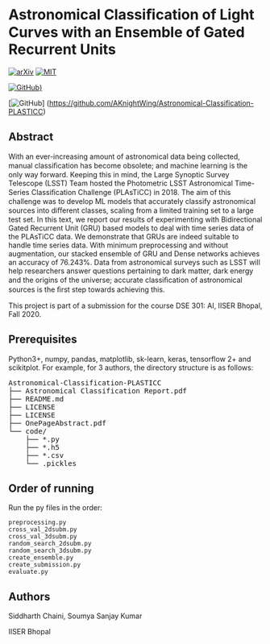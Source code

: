 # Astronomical Classiﬁcation of Light Curves with an Ensemble of Gated Recurrent Units

[![arXiv](https://img.shields.io/badge/arxiv-astro--ph%2F2006.12333-red)](https://arxiv.org/abs/2006.12333) 
[![MIT](https://img.shields.io/github/license/aknightwing/Astronomical-Classification-PLASTICC)](https://choosealicense.com/licenses/mit) 

[![GitHub](https://img.shields.io/badge/GitHub--black?logo=github&style=social))](https://github.com/AKnightWing/Astronomical-Classification-PLASTICC) 

[![GitHub](https://img.shields.io/badge/GitHub--black?logo=github&style=social)] (https://github.com/AKnightWing/Astronomical-Classification-PLASTICC)


## Abstract
With an ever-increasing amount of astronomical data being collected, manual classiﬁcation has become obsolete; and machine learning is the only way forward. Keeping this in mind, the Large Synoptic Survey Telescope (LSST) Team hosted the Photometric LSST Astronomical Time-Series Classiﬁcation Challenge (PLAsTiCC) in 2018. The aim of this challenge was to develop ML models that accurately classify astronomical sources into diﬀerent classes, scaling from a limited training set to a large test set. In this text, we report our results of experimenting with Bidirectional Gated Recurrent Unit (GRU) based models to deal with time series data of the PLAsTiCC data. We demonstrate that GRUs are indeed suitable to handle time series data. With minimum preprocessing and without augmentation, our stacked ensemble of GRU and Dense networks achieves an accuracy of 76.243%. Data from astronomical surveys such as LSST will help researchers answer questions pertaining to dark matter, dark energy and the origins of the universe; accurate classiﬁcation of astronomical sources is the ﬁrst step towards achieving this.

This project is part of a submission for the course DSE 301: AI, IISER Bhopal, Fall 2020.

## Prerequisites

Python3+, numpy, pandas, matplotlib, sk-learn, keras, tensorflow 2+ and scikitplot. 
For example, for 3 authors, the directory structure is as follows:
<pre>
Astronomical-Classification-PLASTICC
├── Astronomical Classification Report.pdf
├── README.md	
├── LICENSE		
├── LICENSE		
├── OnePageAbstract.pdf		
└── code/
    ├── *.py
    ├── *.h5
    ├── *.csv
    └── .pickles
</pre>

## Order of running
Run the py files in the order: 
```
preprocessing.py
cross_val_2dsubm.py	
cross_val_3dsubm.py	
random_search_2dsubm.py	
random_search_3dsubm.py	
create_ensemble.py	
create_submission.py	
evaluate.py	
```

## Authors
Siddharth Chaini, Soumya Sanjay Kumar

IISER Bhopal
